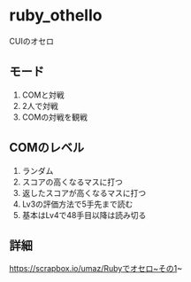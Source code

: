 # ruby_othello
CUIのオセロ

## モード
1. COMと対戦
2. 2人で対戦
3. COMの対戦を観戦

## COMのレベル
1. ランダム
2. スコアの高くなるマスに打つ
3. 返したスコアが高くなるマスに打つ
4. Lv3の評価方法で5手先まで読む
5. 基本はLv4で48手目以降は読み切る

## 詳細
https://scrapbox.io/umaz/Rubyでオセロ~その1~
